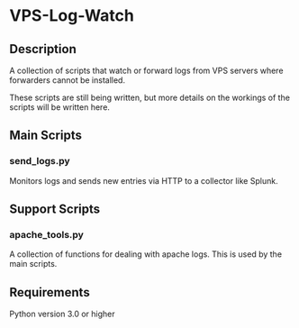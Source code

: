 # VPS-Log-Watch

## Description
A collection of scripts that watch or forward logs from VPS servers where forwarders cannot be installed.

These scripts are still being written, but more details on the workings of the scripts will be written here.

## Main Scripts
### send_logs.py 
Monitors logs and sends new entries via HTTP to a collector like Splunk.

## Support Scripts
### apache_tools.py
A collection of functions for dealing with apache logs. This is used by the main scripts.

## Requirements
Python version 3.0 or higher

